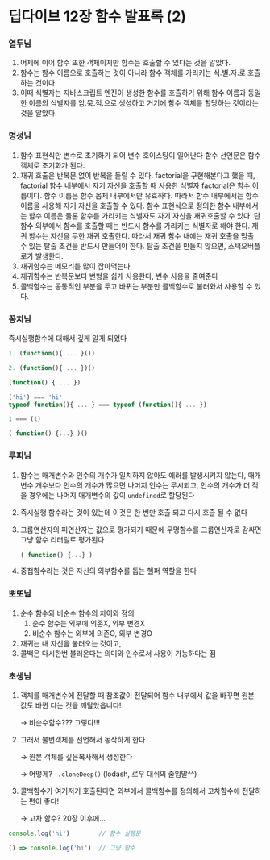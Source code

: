 # 딥다이브 12장 함수 발표록 (2)

### 열두님

1. 어제에 이어 함수 또한 객체이지만 함수는 호출할 수 있다는 것을 알았다.
2. 함수는 함수 이름으로 호출하는 것이 아니라 함수 객체를 가리키는 식.별.자.로 호출하는 것이다.
3. 이때 식별자는 자바스크립트 엔진이 생성한 함수를 호출하기 위해 함수 이름과 동일한 이름의 식별자를
암.묵.적.으로 생성하고 거기에 함수 객체를 할당하는 것이라는 것을 알았다.

### 명성님

1. 함수 표현식만 변수로 초기화가 되어 변수 호이스팅이 일어난다
함수 선언문은 함수 객체로 초기화가 된다.
2. 재귀 호출은 반복문 없이 반복을 돌릴 수 있다. factorial을 구현해본다고 했을 때, factorial 함수 내부에서 자기 자신을 호출할 때 사용한 식별자 factorial은 함수 이름이다. 함수 이름은 함수 몸체 내부에서만 유효하다. 따라서 함수 내부에서는 함수 이름을 사용해 자기 자신을 호출할 수 있다. 함수 표현식으로 정의한 함수 내부에서는 함수 이름은 물론 함수를 가리키는 식별자도 자기 자신을 재귀호출할 수 있다. 단 함수 외부에서 함수를 호출할 때는 반드시 함수를 가리키는 식별자로 해야 한다. 재귀 함수는 자신을 무한 재귀 호출한다. 따라서 재귀 함수 내에는 재귀 호출을 멈출 수 있는 탈출 조건을 반드시 만들어야 한다. 탈출 조건을 만들지 않으면, 스택오버플로가 발생한다.
3. 재귀함수는 메모리를 많이 잡아먹는다
4. 재귀함수는 반복문보다 변형을 쉽게 사용한다, 변수 사용을 줄여준다
5. 콜백함수는 공통적인 부분을 두고 바뀌는 부분만 콜백함수로 불러와서 사용할 수 있다.

### 꽁치님

즉시실행함수에 대해서 깊게 알게 되었다

```jsx
1. (function(){ ... }())

2. (function(){ ... })()

(function() { ... })

('hi') === 'hi'
typeof function(){ ... } === typeof (function(){ ... })

1 === (1)

( function() {...} )()
```

### 루피님

1. 함수는 매개변수와 인수의 개수가 일치하지 않아도 에러를 발생시키지 않는다, 
매개변수 개수보다 인수의 개수가 많으면 나머지 인수는 무시되고, 인수의 개수가 더 적을 경우에는 나머지 매개변수의 값이 `undefined`로 할당된다
2. 즉시실행 함수라는 것이 있는데 이것은 한 번만 호출 되고 다시 호출 될 수 없다
3. 그룹연산자의 피연산자는 값으로 평가되기 때문에 무명함수를 그룹연산자로 감싸면 그냥 함수 리터럴로 평가된다
    
    ```jsx
    ( function() {...} )
    ```
    
4. 중첩함수라는 것은 자신의 외부함수를 돕는 헬퍼 역할을 한다

### 뽀또님

1. 순수 함수와 비순수 함수의 차이와 정의
    1. 순수 함수는 외부에 의존X, 외부 변경X
    2. 비순수 함수는 외부에 의존O, 외부 변경O
2. 재귀는 내 자신을 불러오는 것이고,
3. 콜백은 다시한번 불러온다는 의미와 인수로서 사용이 가능하다는 점

### 초생님

1. 객체를 매개변수에 전달할 때 참조값이 전달되어 함수 내부에서 값을 바꾸면 원본 값도 바뀐 다는 것을 깨달았읍니다!
    
    → 비순수함수??? 그렇다!!!
    
2. 그래서 불변객체를 선언해서 동작하게 한다
    
    → 원본 객체를 깊은복사해서 생성한다
    
    → 어떻게? `-.cloneDeep()` (lodash, 로우 대쉬의 줄임말^^)
    
3. 콜백함수가 여기저기 호출된다면 외부에서 콜백함수를 정의해서 고차함수에 전달하는 편이 좋다!
    
    → 고차 함수? 20장 이후에...
    

```jsx
console.log('hi')        // 함수 실행문

() => console.log('hi')  // 그냥 함수
```
